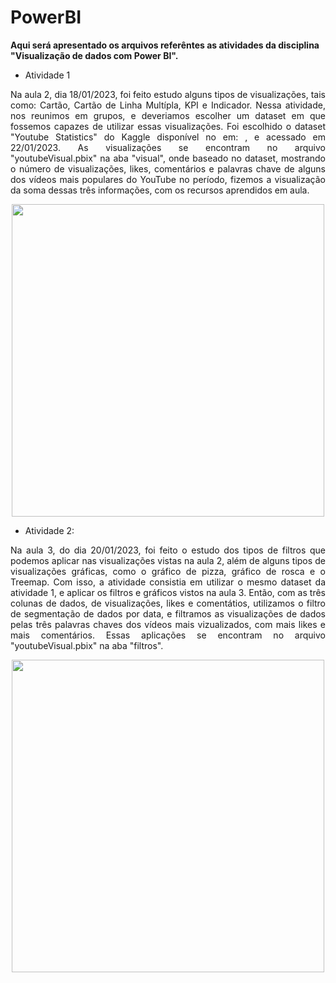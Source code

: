 # PowerBI
**Aqui será apresentado os arquivos referêntes as atividades da disciplina 
"Visualização de dados com Power BI".**


- Atividade 1

<p align="justify"> Na aula 2, dia 18/01/2023, foi feito estudo alguns tipos de visualizações, 
tais como: Cartão, Cartão de Linha Multípla, KPI e Indicador.
Nessa atividade, nos reunimos em grupos, e deveriamos escolher um dataset 
em que fossemos capazes de utilizar essas visualizações. 
Foi escolhido o dataset "Youtube Statistics" do Kaggle disponível no em: 
<https://www.kaggle.com/datasets/advaypatil/youtube-statistics?select=videos-stats.csv>,
e acessado em 22/01/2023.
As visualizações se encontram no arquivo "youtubeVisual.pbix" na aba "visual", 
onde baseado no dataset, mostrando o número de visualizações, likes, comentários e 
palavras chave de alguns dos vídeos mais populares do YouTube no período, fizemos
a visualização da soma dessas três informações, com os recursos aprendidos em aula.

<div align="center">
<img src="https://user-images.githubusercontent.com/39384991/213914178-a19a3442-1922-4133-ad09-0ff54d2c745c.png" width="500px" />
</div>


- Atividade 2:
<p align="justify"> Na aula 3, do dia 20/01/2023, foi feito o estudo dos tipos de filtros 
que podemos aplicar nas visualizações vistas na aula 2, além de alguns 
tipos de visualizações gráficas, como o gráfico de pizza, gráfico de rosca
e o Treemap.
Com isso, a atividade consistia em utilizar o mesmo dataset da atividade 1,
e aplicar os filtros e gráficos vistos na aula 3. Então, com as três colunas
de dados, de visualizações, likes e comentátios, utilizamos o filtro de 
segmentação de dados por data, e filtramos as visualizações de dados
pelas três palavras chaves dos vídeos mais vizualizados, com mais likes e
mais comentários.
Essas aplicações se encontram no arquivo "youtubeVisual.pbix" na aba "filtros".

<div align="center">
<img src="https://user-images.githubusercontent.com/39384991/213914191-f93b203e-c6e6-4127-9fef-20776da32d9d.png" width="500px" />
</div>
